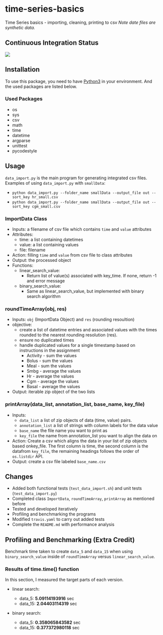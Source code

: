 # time-series-basics
Time Series basics - importing, cleaning, printing to csv
*Note date files are synthetic data.*

## Continuous Integration Status
![](https://travis-ci.com/cu-swe4s-fall-2019/time-series-basics-Sayter99.svg?branch=master)

## Installation
To use this package, you need to have [Python3](https://www.python.org/download/releases/3.0/) in your environment. And the used packages are listed below.

### Used Packages
* os
* sys
* csv
* math
* time
* datetime
* argparse
* unittest
* pycodestyle

## Usage
`data_import.py` is the main program for generating integrated csv files.
Examples of using `data_import.py` with `smallData`:
* `python data_import.py --folder_name smallData --output_file out --sort_key hr_small.csv`
* `python data_import.py --folder_name smallData --output_file out --sort_key cgm_small.csv`

### ImportData Class
* Inputs: a filename of csv file which contains `time` and `value` attributes
* Attributes:
  * time: a list containing datetimes
  * value: a list containing values
  * file: filename
* Action: filling `time` and `value` from csv file to class attributes
* Output: the processed object
* Functions:
  * linear_search_value:
    * Return list of value(s) associated with key_time. If none, return -1 and error message
  * binary_search_value:
    * Same as linear_search_value, but implemented with binary search algorithm

### roundTimeArray(obj, res)
* Inputs: `obj` (ImportData Object) and `res` (rounding resoultion)
* objective:
  * create a list of datetime entries and associated values with the times rounded to the nearest rounding resolution (res).
  * ensure no duplicated times
  * handle duplicated values for a single timestamp based on instructions in the assignment
    * Activity - sum the values
    * Bolus - sum the values
    * Meal - sum the values
    * Smbg - average the values
    * Hr - average the values
    * Cgm - average the values
    * Basal - average the values
* Output: iterable zip object of the two lists

### printArray(data_list, annotation_list, base_name, key_file)
* Inputs​: 
  * `​data_list` ​a list of zip objects of data (time, value) pairs.
  * `annotation_list` ​a list of strings with column labels for the data value
  * `base_name` ​the file name you want to print as
  * `key_file` ​the name from annotation_list you want to align the data on
* Action​: Create a csv which aligns the data in your list of zip objects based onkey_file. The first column is time, the second column is the datafrom `key_file`, the remaining headings follows the order of `os.listdir` API.
* Output: create a csv file labeled `base_name.csv`

## Changes
* Added both functional tests (`test_data_import.sh`) and unit tests (`test_data_import.py`)
* Completed class `ImportData`, `roundTimeArray`, `printArray` as mentioned before
* Tested and developed iteratively
* Profiling and benchmarking the programs
* Modified `travis.yaml` to carry out added tests
* Complete the `README.md` with performance analysis

## Profiling and Benchmarking (Extra Credit)
Benchmark time taken to create `​data_5` ​and `data_15`​ when using `binary_search_value​` inside of ​`roundTimeArray​` versus `linear_search_value​`.

### Results of time.time() function
In this section, I measured the target parts of each version.

* linear search:
  * data_5: **5.09114193916** sec
  * data_15: **2.04403114319** sec

* binary search:
  * data_5: **0.358065843582** sec
  * data_15: **0.377372980118** sec
